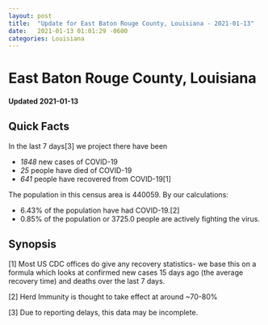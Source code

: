 ```yaml
---
layout: post
title:  "Update for East Baton Rouge County, Louisiana - 2021-01-13"
date:   2021-01-13 01:01:29 -0600
categories: Louisiana
---
```


# East Baton Rouge County, Louisiana
#### Updated 2021-01-13

## Quick Facts

In the last 7 days[3] we project there have been
- *1848* new cases of COVID-19
- *25* people have died of COVID-19
- *641* people have recovered from COVID-19[1]

The population in this census area is 440059. By our calculations:
- 6.43% of the population have had COVID-19.[2]
- 0.85% of the population or 3725.0 people are actively fighting the virus.

## Synopsis




[1] Most US CDC offices do give any recovery statistics- we base this on a formula which looks at confirmed new cases
15 days ago (the average recovery time) and deaths over the last 7 days.

[2] Herd Immunity is thought to take effect at around ~70-80%

[3] Due to reporting delays, this data may be incomplete.
 
    